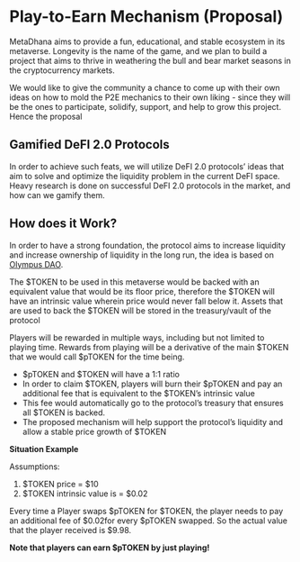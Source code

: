 # Play-to-Earn Mechanism (Proposal)

MetaDhana aims to provide a fun, educational, and stable ecosystem in its metaverse. Longevity is the name of the game, and we plan to build a project that aims to thrive in weathering the bull and bear market seasons in the cryptocurrency markets.

We would like to give the community a chance to come up with their own ideas on how to mold the P2E mechanics to their own liking - since they will be the ones to participate, solidify, support, and help to grow this project. Hence the proposal

## Gamified DeFI 2.0 Protocols

In order to achieve such feats, we will utilize DeFI 2.0 protocols’ ideas that aim to solve and optimize the liquidity problem in the current DeFI space. Heavy research is done on successful DeFI 2.0 protocols in the market, and how can we gamify them.

## How does it Work?

In order to have a strong foundation, the protocol aims to increase liquidity and increase ownership of liquidity in the long run, the idea is based on <a href="https://www.olympusdao.finance/" target ="_blank">Olympus DAO</a>.

The $TOKEN to be used in this metaverse would be backed with an equivalent value that would be its floor price, therefore the $TOKEN will have an intrinsic value wherein price would never fall below it. Assets that are used to back the $TOKEN will be stored in the treasury/vault of the protocol

Players will be rewarded in multiple ways, including but not limited to playing time. Rewards from playing will be a derivative of the main $TOKEN that we would call $pTOKEN for the time being.

- $pTOKEN and $TOKEN will have a 1:1 ratio
- In order to claim $TOKEN, players will burn their $pTOKEN and pay an additional fee that is equivalent to the $TOKEN’s intrinsic value
- This fee would automatically go to the protocol’s treasury that ensures all $TOKEN is backed.
- The proposed mechanism will help support the protocol’s liquidity and allow a stable price growth of $TOKEN

**Situation Example**

Assumptions:

1. $TOKEN price = $10
2. $TOKEN intrinsic value is = $0.02

Every time a Player swaps $pTOKEN for $TOKEN, the player needs to pay an additional fee of $0.02for every $pTOKEN swapped. So the actual value that the player received is $9.98.

**Note that players can earn $pTOKEN by just playing!**
